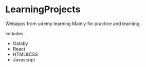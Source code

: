 # LearningProjects


Webapps from udemy learning
Mainly for practice and learning.

Includes:

- Gatsby
- React
- HTML&CSS
- Javascript
